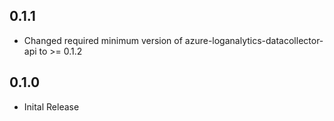 ## 0.1.1
* Changed required minimum version of azure-loganalytics-datacollector-api to >= 0.1.2

## 0.1.0

* Inital Release
